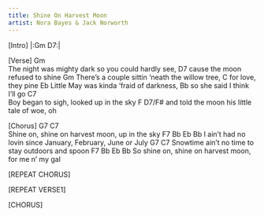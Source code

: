 ```yaml
---
title: Shine On Harvest Moon
artist: Nora Bayes & Jack Norworth
---
```


[Intro]
|:Gm D7:|

[Verse]
Gm                                                                          
The night was mighty dark so you could hardly see, 
                          D7
cause the moon refused to shine
Gm
There’s a couple sittin  ‘neath the willow tree, 
               C
for love, they pine
Eb
Little May was kinda ‘fraid of darkness, 
Bb
so she said I think I’ll go
C7                                                                                 
Boy began to sigh, looked up in the sky 
                                     F    D7/F#
and told the moon his little tale of woe, oh

[Chorus]
G7                         C7     
Shine on, shine on harvest moon, up in the sky
F7                         Bb       Eb        Bb
I ain’t had no lovin since January, February, June or July
G7                             C7
Snowtime ain’t no time to stay outdoors and spoon
   F7                         Bb        Eb       Bb
So shine on, shine on harvest moon, for me n’ my gal

[REPEAT CHORUS]

[REPEAT VERSE1]

[CHORUS]

